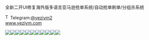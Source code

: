 全新二开UI修复海外版多语言亚马逊抢单系统/自动抢单刷单/分组杀系统<p dir="auto"><a target="_blank" rel="noopener noreferrer nofollow" href="https://camo.githubusercontent.com/d614d90677fbc2e34c7c62ebc68c82379d87a57c4beaf05af65fec7ba6b72e36/68747470733a2f2f63646e2d69636f6e732d706e672e666c617469636f6e2e636f6d2f3531322f323131312f323131313634362e706e67"><img src="https://camo.githubusercontent.com/d614d90677fbc2e34c7c62ebc68c82379d87a57c4beaf05af65fec7ba6b72e36/68747470733a2f2f63646e2d69636f6e732d706e672e666c617469636f6e2e636f6d2f3531322f323131312f323131313634362e706e67" alt="Telegram Icon" style="width: 16px; max-width: 100%;" data-canonical-src="https://cdn-icons-png.flaticon.com/512/2111/2111646.png"></a>Telegram:<a href="https://t.me/yeziym2" rel="nofollow">@yeziym2</a><br><a href="https://www.yeziym.com/">www.yeziym.com</a></p><img src="https://github.com/yeziym/fHdV2vbQoJ/blob/main/1OmQr.png"><img src="https://github.com/yeziym/fHdV2vbQoJ/blob/main/ePSUy.png"><img src="https://github.com/yeziym/fHdV2vbQoJ/blob/main/s6rOR.png"><img src="https://github.com/yeziym/fHdV2vbQoJ/blob/main/keiR3.png"><img src="https://github.com/yeziym/fHdV2vbQoJ/blob/main/qQdZD.png"><img src="https://github.com/yeziym/fHdV2vbQoJ/blob/main/gLThA.png"><img src="https://github.com/yeziym/fHdV2vbQoJ/blob/main/mpJzG.png"><img src="https://github.com/yeziym/fHdV2vbQoJ/blob/main/bTjG9.png"><img src="https://github.com/yeziym/fHdV2vbQoJ/blob/main/y436M.png"><img src="https://github.com/yeziym/fHdV2vbQoJ/blob/main/TC8io.png"><img src="https://github.com/yeziym/fHdV2vbQoJ/blob/main/tRxA0.png">